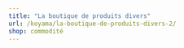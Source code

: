 ```yaml
---
title: "La boutique de produits divers"
url: /koyama/la-boutique-de-produits-divers-2/
shop: commodité
---
```

